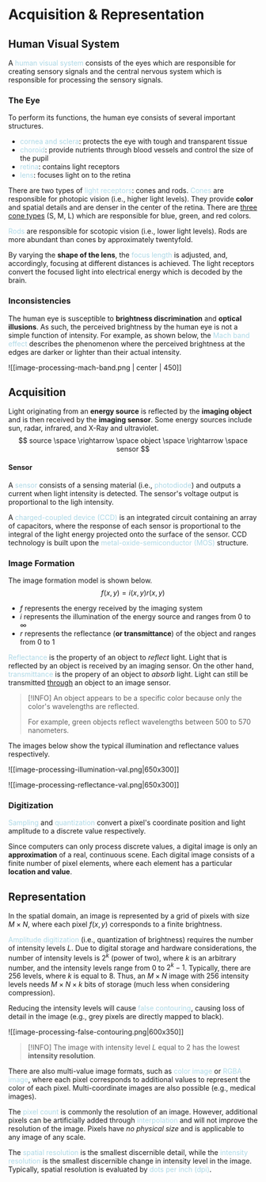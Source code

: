 # Acquisition & Representation

## Human Visual System
A <span style = "color:lightblue">human visual system</span> consists of the eyes which are responsible for creating sensory signals and the central nervous system which is responsible for processing the sensory signals.

### The Eye
To perform its functions, the human eye consists of several important structures.
- <span style = "color:lightblue">cornea and sclera</span>: protects the eye with tough and transparent tissue
- <span style = "color:lightblue">choroid</span>: provide nutrients through blood vessels and control the size of the pupil
- <span style = "color:lightblue">retina</span>: contains light receptors
- <span style = "color:lightblue">lens</span>: focuses light on to the retina

There are two types of <span style = "color:lightblue">light receptors</span>: cones and rods. <span style = "color:lightblue">Cones</span> are responsible for photopic vision (i.e., higher light levels). They provide **color** and spatial details and are denser in the center of the retina. There are <u>three cone types</u> (S, M, L) which are responsible for blue, green, and red colors.

<span style = "color:lightblue">Rods</span> are responsible for scotopic vision (i.e., lower light levels). Rods are more abundant than cones by approximately twentyfold.

By varying the **shape of the lens**, the <span style = "color:lightblue">focus length</span> is adjusted, and, accordingly, focusing at different distances is achieved. The light receptors convert the focused light into electrical energy which is decoded by the brain.

### Inconsistencies
The human eye is susceptible to **brightness discrimination** and **optical illusions**. As such, the perceived brightness by the human eye is not a simple function of intensity. For example, as shown below, the <span style = "color:lightblue">Mach band effect</span> describes the phenomenon where the perceived brightness at the edges are darker or lighter than their actual intensity.

![[image-processing-mach-band.png | center | 450]]

## Acquisition

Light originating from an **energy source** is reflected by the **imaging object** and is then received by the **imaging sensor**. Some energy sources include sun, radar, infrared, and X-Ray and ultraviolet.
$$
source \space \rightarrow \space object \space \rightarrow \space sensor
$$
#### Sensor
A <span style = "color:lightblue">sensor</span> consists of a sensing material (i.e., <span style = "color:lightblue">photodiode</span>) and outputs a current when light intensity is detected. The sensor's voltage output is proportional to the ligh intensity.

A <span style = "color:lightblue">charged-coupled device (CCD)</span> is an integrated circuit containing an array of capacitors, where the response of each sensor is proportional to the integral of the light energy projected onto the surface of the sensor. CCD technology is built upon the <span style = "color:lightblue">metal-oxide-semiconductor (MOS)</span> structure.

### Image Formation

The image formation model is shown below.
$$
f(x,y)=i(x,y)r(x,y)
$$
- $f$ represents the energy received by the imaging system
- $i$ represents the illumination of the energy source and ranges from $0$ to $\infty$
- $r$ represents the reflectance (**or transmittance**) of the object and ranges from $0$ to $1$

<span style = "color:lightblue">Reflectance</span> is the property of an object to *reflect* light. Light that is reflected by an object is received by an imaging sensor. On the other hand, <span style = "color:lightblue">transmittance</span> is the propery of an object to *absorb* light. Light can still be transmitted <u>through</u> an object to an image sensor.

> [!INFO]
> An object appears to be a specific color because only the color's wavelengths are reflected.
> 
> For example, green objects reflect wavelengths between 500 to 570 nanometers.

The images below show the typical illumination and reflectance values respectively.

![[image-processing-illumination-val.png|650x300]]

![[image-processing-reflectance-val.png|650x300]]

### Digitization

<span style = "color:lightblue">Sampling</span> and <span style = "color:lightblue">quantization</span> convert a pixel's coordinate position and light amplitude to a discrete value respectively.

Since computers can only process discrete values, a digital image is only an **approximation** of a real, continuous scene. Each digital image consists of a finite number of pixel elements, where each element has a particular **location and value**.

## Representation

In the spatial domain, an image is represented by a grid of pixels with size $M \times N$, where each pixel $f(x,y)$ corresponds to a finite brightness.

<span style = "color:lightblue">Amplitude digitization</span> (i.e., quantization of brightness) requires the number of intensity levels $L$. Due to digital storage and hardware considerations, the number of intensity levels is $2^{k}$ (power of two), where $k$ is an arbitrary number, and the intensity levels range from $0$ to $2^{k} - 1$. Typically, there are 256 levels, where $k$ is equal to $8$. Thus, an $M \times N$ image with 256 intensity levels needs $M \times N \times k$ bits of storage (much less when considering compression).

Reducing the intensity levels will cause <span style = "color:lightblue">false contouring</span>, causing loss of detail in the image (e.g., grey pixels are directly mapped to black).

![[image-processing-false-contouring.png|600x350]]

> [!INFO]
> The image with intensity level $L$ equal to $2$ has the lowest **intensity resolution**.

There are also multi-value image formats, such as <span style = "color:lightblue">color image</span> or <span style = "color:lightblue">RGBA image</span>, where each pixel corresponds to additional values to represent the color of each pixel. Multi-coordinate images are also possible (e.g., medical images).

The <span style = "color:lightblue">pixel count</span> is commonly the resolution of an image. However, additional pixels can be artificially added through <span style = "color:lightblue">interpolation</span> and will not improve the resolution of the image. Pixels have *no physical size* and is applicable to any image of any scale.

The <span style = "color:lightblue">spatial resolution</span> is the smallest discernible detail, while the <span style = "color:lightblue">intensity resolution</span> is the smallest discernible change in intensity level in the image. Typically, spatial resolution is evaluated by <span style = "color:lightblue">dots per inch (dpi)</span>.